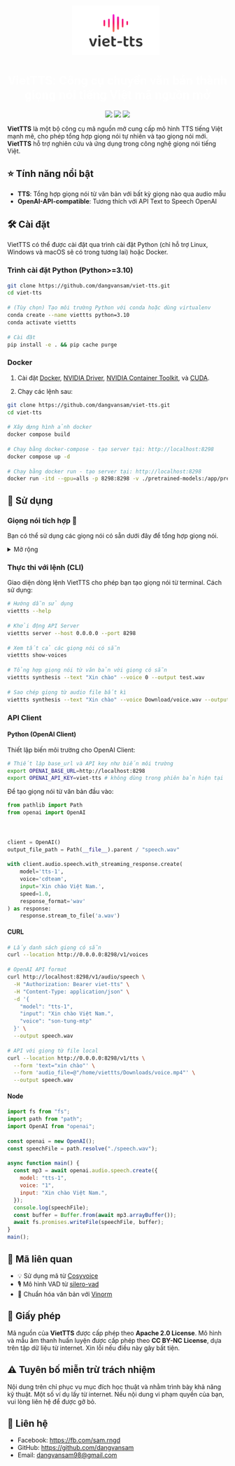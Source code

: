 <p align="center">
  <img src="https://github.com/dangvansam/viet-tts/blob/main/assets/viet-tts-medium.png?raw=true" style="width: 200px">
  <h1 align="center" style="color: white; font-weight: bold; font-family:roboto"><span style="color: white; font-weight: bold; font-family:roboto">VietTTS</span>: Công cụ chuyển văn bản thành giọng nói tiếng Việt mã nguồn mở</h1>
</p>
<p align="center">  
  <a href="https://github.com/dangvansam/viet-tts"><img src="https://img.shields.io/github/stars/dangvansam/viet-tts?style=social"></a>
    <a href="LICENSE"><img src="https://img.shields.io/github/license/dangvansam/viet-asr"></a>
    <a href="https://huggingface.co/dangvansam/viet-tts/blob/main/README.md"><img src="https://img.shields.io/badge/README-English-blue"></a>
</p>

**VietTTS** là một bộ công cụ mã nguồn mở cung cấp mô hình TTS tiếng Việt mạnh mẽ, cho phép tổng hợp giọng nói tự nhiên và tạo giọng nói mới. **VietTTS** hỗ trợ nghiên cứu và ứng dụng trong công nghệ giọng nói tiếng Việt.

## ⭐ Tính năng nổi bật
- **TTS**: Tổng hợp giọng nói từ văn bản với bất kỳ giọng nào qua audio mẫu
- **OpenAI-API-compatible**: Tương thích với API Text to Speech OpenAI

## 🛠️ Cài đặt
VietTTS có thể được cài đặt qua trình cài đặt Python (chỉ hỗ trợ Linux, Windows và macOS sẽ có trong tương lai) hoặc Docker.

### Trình cài đặt Python (Python>=3.10)

```bash
git clone https://github.com/dangvansam/viet-tts.git
cd viet-tts

# (Tùy chọn) Tạo môi trường Python với conda hoặc dùng virtualenv
conda create --name viettts python=3.10
conda activate viettts

# Cài đặt
pip install -e . && pip cache purge
```

### Docker
1. Cài đặt [Docker](https://docs.docker.com/get-docker/), [NVIDIA Driver](https://www.nvidia.com/download/index.aspx), [NVIDIA Container Toolkit](https://docs.nvidia.com/datacenter/cloud-native/container-toolkit/install-guide.html), và [CUDA](https://developer.nvidia.com/cuda-downloads).

2. Chạy các lệnh sau:
```bash
git clone https://github.com/dangvansam/viet-tts.git
cd viet-tts

# Xây dựng hình ảnh docker
docker compose build

# Chạy bằng docker-compose - tạo server tại: http://localhost:8298
docker compose up -d

# Chạy bằng docker run - tạo server tại: http://localhost:8298
docker run -itd --gpu=alls -p 8298:8298 -v ./pretrained-models:/app/pretrained-models -n viet-tts-service viet-tts:latest viettts server --host 0.0.0.0 --port 8298
```

## 🚀 Sử dụng

### Giọng nói tích hợp 🤠
Bạn có thể sử dụng các giọng nói có sẵn dưới đây để tổng hợp giọng nói.
<details>
  <summary>Mở rộng</summary>

| ID  | Giọng                   | Giới tính | Phát âm thanh                                   |
|-----|--------------------------|-----------|-------------------------------------------------|
| 1   | nsnd-le-chuc             | 👨        | <audio controls src="samples/nsnd-le-chuc.mp3"></audio> |
| 2   | speechify_10             | 👩        | <audio controls src="samples/speechify_10.wav"></audio> |
| 3   | atuan                    | 👨        | <audio controls src="samples/atuan.wav"></audio>        |
| 4   | speechify_11             | 👩        | <audio controls src="samples/speechify_11.wav"></audio> |
| 5   | cdteam                   | 👨        | <audio controls src="samples/cdteam.wav"></audio>       |
| 6   | speechify_12             | 👩        | <audio controls src="samples/speechify_12.wav"></audio> |
| 7   | cross_lingual_prompt     | 👩        | <audio controls src="samples/cross_lingual_prompt.wav"></audio> |
| 8   | speechify_2              | 👩        | <audio controls src="samples/speechify_2.wav"></audio>   |
| 9   | diep-chi                 | 👨        | <audio controls src="samples/diep-chi.wav"></audio>      |
| 10  | speechify_3              | 👩        | <audio controls src="samples/speechify_3.wav"></audio>   |
| 11  | doremon                  | 👨        | <audio controls src="samples/doremon.mp3"></audio>       |
| 12  | speechify_4              | 👩        | <audio controls src="samples/speechify_4.wav"></audio>   |
| 13  | jack-sparrow             | 👨        | <audio controls src="samples/jack-sparrow.mp3"></audio> |
| 14  | speechify_5              | 👩        | <audio controls src="samples/speechify_5.wav"></audio>   |
| 15  | nguyen-ngoc-ngan         | 👩        | <audio controls src="samples/nguyen-ngoc-ngan.wav"></audio> |
| 16  | speechify_6              | 👩        | <audio controls src="samples/speechify_6.wav"></audio>   |
| 17  | nu-nhe-nhang             | 👩        | <audio controls src="samples/nu-nhe-nhang.wav"></audio> |
| 18  | speechify_7              | 👩        | <audio controls src="samples/speechify_7.wav"></audio>   |
| 19  | quynh                    | 👩        | <audio controls src="samples/quynh.wav"></audio>         |
| 20  | speechify_8              | 👩        | <audio controls src="samples/speechify_8.wav"></audio>   |
| 21  | speechify_9              | 👩        | <audio controls src="samples/speechify_9.wav"></audio>   |
| 22  | son-tung-mtp             | 👨        | <audio controls src="samples/son-tung-mtp.wav"></audio> |
| 23  | zero_shot_prompt         | 👩        | <audio controls src="samples/zero_shot_prompt.wav"></audio> |
| 24  | speechify_1              | 👩        | <audio controls src="samples/speechify_1.wav"></audio>   |

  <div>

  </div>

</details>

### Thực thi với lệnh (CLI)

Giao diện dòng lệnh VietTTS cho phép bạn tạo giọng nói từ terminal. Cách sử dụng:

```bash
# Hướng dẫn sử dụng
viettts --help

# Khởi động API Server
viettts server --host 0.0.0.0 --port 8298

# Xem tất cả các giọng nói có sẵn
viettts show-voices

# Tổng hợp giọng nói từ văn bản với giọng có sẵn
viettts synthesis --text "Xin chào" --voice 0 --output test.wav

# Sao chép giọng từ audio file bất kì
viettts synthesis --text "Xin chào" --voice Download/voice.wav --output cloned.wav
```

### API Client
#### Python (OpenAI Client)
Thiết lập biến môi trường cho OpenAI Client:

```bash
# Thiết lập base_url và API key như biến môi trường
export OPENAI_BASE_URL=http://localhost:8298
export OPENAI_API_KEY=viet-tts # không dùng trong phiên bản hiện tại
```

Để tạo giọng nói từ văn bản đầu vào:

```python
from pathlib import Path
from openai import OpenAI



client = OpenAI()
output_file_path = Path(__file__).parent / "speech.wav"

with client.audio.speech.with_streaming_response.create(
    model='tts-1',
    voice='cdteam',
    input='Xin chào Việt Nam.',
    speed=1.0,
    response_format='wav'
) as response:
    response.stream_to_file('a.wav')
```

#### CURL
```bash
# Lấy danh sách giọng có sẵn
curl --location http://0.0.0.0:8298/v1/voices

# OpenAI API format
curl http://localhost:8298/v1/audio/speech \
  -H "Authorization: Bearer viet-tts" \
  -H "Content-Type: application/json" \
  -d '{
    "model": "tts-1",
    "input": "Xin chào Việt Nam.",
    "voice": "son-tung-mtp"
  }' \
  --output speech.wav

# API với giọng từ file local
curl --location http://0.0.0.0:8298/v1/tts \
  --form 'text="xin chào"' \
  --form 'audio_file=@"/home/viettts/Downloads/voice.mp4"' \
  --output speech.wav
```

#### Node
```js
import fs from "fs";
import path from "path";
import OpenAI from "openai";

const openai = new OpenAI();
const speechFile = path.resolve("./speech.wav");

async function main() {
  const mp3 = await openai.audio.speech.create({
    model: "tts-1",
    voice: "1",
    input: "Xin chào Việt Nam.",
  });
  console.log(speechFile);
  const buffer = Buffer.from(await mp3.arrayBuffer());
  await fs.promises.writeFile(speechFile, buffer);
}
main();
```

## 🙏 Mã liên quan
- 💡 Sử dụng mã từ [Cosyvoice](https://github.com/FunAudioLLM/CosyVoice)
- 🎙️ Mô hình VAD từ [silero-vad](https://github.com/snakers4/silero-vad)
- 📝 Chuẩn hóa văn bản với [Vinorm](https://github.com/v-nhandt21/Vinorm)

## 📜 Giấy phép
Mã nguồn của **VietTTS** được cấp phép theo **Apache 2.0 License**. Mô hình và mẫu âm thanh huấn luyện được cấp phép theo **CC BY-NC License**, dựa trên tập dữ liệu từ internet. Xin lỗi nếu điều này gây bất tiện.

## ⚠️ Tuyên bố miễn trừ trách nhiệm
Nội dung trên chỉ phục vụ mục đích học thuật và nhằm trình bày khả năng kỹ thuật. Một số ví dụ lấy từ internet. Nếu nội dung vi phạm quyền của bạn, vui lòng liên hệ để được gỡ bỏ.

## 💬 Liên hệ 
- Facebook: https://fb.com/sam.rngd
- GitHub: https://github.com/dangvansam
- Email: dangvansam98@gmail.com